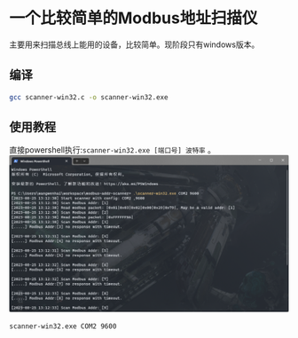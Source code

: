 <!--
 Copyright (C) 2023 wwhai

 This program is free software: you can redistribute it and/or modify
 it under the terms of the GNU Affero General Public License as
 published by the Free Software Foundation, either version 3 of the
 License, or (at your option) any later version.

 This program is distributed in the hope that it will be useful,
 but WITHOUT ANY WARRANTY; without even the implied warranty of
 MERCHANTABILITY or FITNESS FOR A PARTICULAR PURPOSE.  See the
 GNU Affero General Public License for more details.

 You should have received a copy of the GNU Affero General Public License
 along with this program.  If not, see <http://www.gnu.org/licenses/>.
-->

# 一个比较简单的Modbus地址扫描仪
主要用来扫描总线上能用的设备，比较简单。现阶段只有windows版本。
## 编译
```sh
gcc scanner-win32.c -o scanner-win32.exe
```
## 使用教程
直接powershell执行:`scanner-win32.exe [端口号] 波特率` 。
![1692940367852](image/readme/1692940367852.png)
```sh
scanner-win32.exe COM2 9600
```
